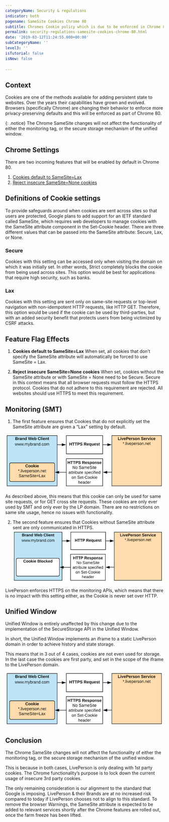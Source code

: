 ```yaml
---
categoryName: Security & regulations
indicator: both
pagename: SameSite Cookies Chrome 80
subtitle: Chromes Cookie policy which is due to be enforced in Chrome 80
permalink: security-regulations-samesite-cookies-chrome-80.html
date: '2019-03-12T11:24:55.000+00:00'
subCategoryName: ''
level3: ''
isTutorial: false
isNew: false

---
```

## Context
Cookies are one of the methods available for adding persistent state to websites. Over the years their capabilities have grown and evolved. Browsers (specifically Chrome) are changing their behavior to enforce more privacy-preserving defaults and this will be enforced as part of Chrome 80. 

{: .notice}
The Chrome SameSite changes will not affect the functionality of either the monitoring tag, or the secure storage mechanism of the unified window.

## Chrome Settings
There are two incoming features that will be enabled by default in Chrome 80.

1. [Cookies default to SameSite=Lax](https://www.chromestatus.com/feature/5088147346030592)
2. [Reject insecure SameSite=None cookies](https://www.chromestatus.com/feature/5633521622188032)

## Definitions of Cookie settings
To provide safeguards around when cookies are sent across sites so that users are protected, Google plans to add support for an IETF standard called SameSite, which requires web developers to manage cookies with the SameSite attribute component in the Set-Cookie header.
There are three different values that can be passed into the SameSite attribute: Secure, Lax, or None.

### Secure
Cookies with this setting can be accessed only when visiting the domain on which it was initially set. In other words, Strict completely blocks the cookie from being used across sites. This option would be best for applications that require high security, such as banks.

### Lax
Cookies with this setting are sent only on same-site requests or top-level navigation with non-idempotent HTTP requests, like HTTP GET. Therefore, this option would be used if the cookie can be used by third-parties, but with an added security benefit that protects users from being victimized by CSRF attacks.

## Feature Flag Effects
1. **Cookies default to SameSite=Lax**
   When set, all cookies that don’t specify the SameSite attribute will automatically be forced to use SameSite = Lax.

2. **Reject insecure SameSite=None cookies**
When set, cookies without the SameSite attribute or with SameSite = None need to be Secure. Secure in this context means that all browser requests must follow the HTTPS protocol. Cookies that do not adhere to this requirement are rejected. All websites should use HTTPS to meet this requirement.

## Monitoring (SMT)
1. The first feature ensures that Cookies that do not explicitly set the SameSite attribute are given a “Lax” setting by default.

![](img/SameSite_Cookies80_1.png)

As described above, this means that this cookie can only be used for same site requests, or for GET cross site requests.
These cookies are only ever used by SMT and only ever by the LP domain. There are no restrictions on same site usage, hence no issues with functionality.

2. The second feature ensures that Cookies without SameSite attribute sent are only communicated in HTTPS.
![](img/SameSite_Cookies80_2.png)

LivePerson enforces HTTPS on the monitoring APIs, which means that there is no impact with this setting either, as the Cookie is never set over HTTP.

## Unified Window
Unified Window is entirely unaffected by this change due to the implementation of the SecureStorage API in the Unified Window.

In short, the Unified Window implements an iframe to a static LivePerson domain in order to achieve history and state storage. 

This means that in 3 out of 4 cases, cookies are not even used for storage. In the last case the cookies are first party, and set in the scope of the iframe to the LivePerson domain.

![](img/SameSite_Cookies80_1.png)

## Conclusion
The Chrome SameSite changes will not affect the functionality of either the monitoring tag, or the secure storage mechanism of the unified window.

This is because in both cases, LivePerson is only dealing with 1st party cookies. The Chrome functionality’s purpose is to lock down the current usage of insecure 3rd party cookies.

The only remaining consideration is our alignment to the standard that Google is imposing. LivePerson & their Brands are at no increased risk compared to today if LivePerson chooses not to align to this standard. To remove the browser Warnings, the SameSite attribute is expected to be added to relevant services shortly after the Chrome features are rolled out, once the farm freeze has been lifted.


